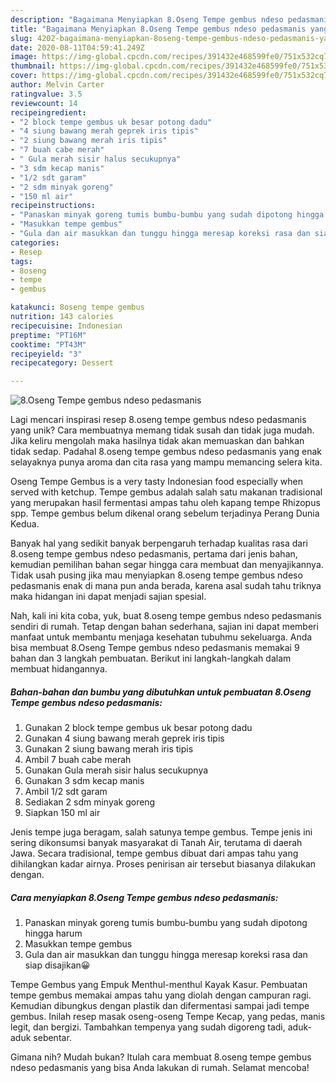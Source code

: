 ```yaml
---
description: "Bagaimana Menyiapkan 8.Oseng Tempe gembus ndeso pedasmanis yang Bisa Manjain Lidah"
title: "Bagaimana Menyiapkan 8.Oseng Tempe gembus ndeso pedasmanis yang Bisa Manjain Lidah"
slug: 4202-bagaimana-menyiapkan-8oseng-tempe-gembus-ndeso-pedasmanis-yang-bisa-manjain-lidah
date: 2020-08-11T04:59:41.249Z
image: https://img-global.cpcdn.com/recipes/391432e468599fe0/751x532cq70/8oseng-tempe-gembus-ndeso-pedasmanis-foto-resep-utama.jpg
thumbnail: https://img-global.cpcdn.com/recipes/391432e468599fe0/751x532cq70/8oseng-tempe-gembus-ndeso-pedasmanis-foto-resep-utama.jpg
cover: https://img-global.cpcdn.com/recipes/391432e468599fe0/751x532cq70/8oseng-tempe-gembus-ndeso-pedasmanis-foto-resep-utama.jpg
author: Melvin Carter
ratingvalue: 3.5
reviewcount: 14
recipeingredient:
- "2 block tempe gembus uk besar potong dadu"
- "4 siung bawang merah geprek iris tipis"
- "2 siung bawang merah iris tipis"
- "7 buah cabe merah"
- " Gula merah sisir halus secukupnya"
- "3 sdm kecap manis"
- "1/2 sdt garam"
- "2 sdm minyak goreng"
- "150 ml air"
recipeinstructions:
- "Panaskan minyak goreng tumis bumbu-bumbu yang sudah dipotong hingga harum"
- "Masukkan tempe gembus"
- "Gula dan air masukkan dan tunggu hingga meresap koreksi rasa dan siap disajikan😀"
categories:
- Resep
tags:
- 8oseng
- tempe
- gembus

katakunci: 8oseng tempe gembus 
nutrition: 143 calories
recipecuisine: Indonesian
preptime: "PT16M"
cooktime: "PT43M"
recipeyield: "3"
recipecategory: Dessert

---
```



![8.Oseng Tempe gembus ndeso pedasmanis](https://img-global.cpcdn.com/recipes/391432e468599fe0/751x532cq70/8oseng-tempe-gembus-ndeso-pedasmanis-foto-resep-utama.jpg)

Lagi mencari inspirasi resep 8.oseng tempe gembus ndeso pedasmanis yang unik? Cara membuatnya memang tidak susah dan tidak juga mudah. Jika keliru mengolah maka hasilnya tidak akan memuaskan dan bahkan tidak sedap. Padahal 8.oseng tempe gembus ndeso pedasmanis yang enak selayaknya punya aroma dan cita rasa yang mampu memancing selera kita.

Oseng Tempe Gembus is a very tasty Indonesian food especially when served with ketchup. Tempe gembus adalah salah satu makanan tradisional yang merupakan hasil fermentasi ampas tahu oleh kapang tempe Rhizopus spp. Tempe gembus belum dikenal orang sebelum terjadinya Perang Dunia Kedua.

Banyak hal yang sedikit banyak berpengaruh terhadap kualitas rasa dari 8.oseng tempe gembus ndeso pedasmanis, pertama dari jenis bahan, kemudian pemilihan bahan segar hingga cara membuat dan menyajikannya. Tidak usah pusing jika mau menyiapkan 8.oseng tempe gembus ndeso pedasmanis enak di mana pun anda berada, karena asal sudah tahu triknya maka hidangan ini dapat menjadi sajian spesial.


Nah, kali ini kita coba, yuk, buat 8.oseng tempe gembus ndeso pedasmanis sendiri di rumah. Tetap dengan bahan sederhana, sajian ini dapat memberi manfaat untuk membantu menjaga kesehatan tubuhmu sekeluarga. Anda bisa membuat 8.Oseng Tempe gembus ndeso pedasmanis memakai 9 bahan dan 3 langkah pembuatan. Berikut ini langkah-langkah dalam membuat hidangannya.

<!--inarticleads1-->

##### Bahan-bahan dan bumbu yang dibutuhkan untuk pembuatan 8.Oseng Tempe gembus ndeso pedasmanis:

1. Gunakan 2 block tempe gembus uk besar potong dadu
1. Gunakan 4 siung bawang merah geprek iris tipis
1. Gunakan 2 siung bawang merah iris tipis
1. Ambil 7 buah cabe merah
1. Gunakan  Gula merah sisir halus secukupnya
1. Gunakan 3 sdm kecap manis
1. Ambil 1/2 sdt garam
1. Sediakan 2 sdm minyak goreng
1. Siapkan 150 ml air


Jenis tempe juga beragam, salah satunya tempe gembus. Tempe jenis ini sering dikonsumsi banyak masyarakat di Tanah Air, terutama di daerah Jawa. Secara tradisional, tempe gembus dibuat dari ampas tahu yang dihilangkan kadar airnya. Proses penirisan air tersebut biasanya dilakukan dengan. 

<!--inarticleads2-->

##### Cara menyiapkan 8.Oseng Tempe gembus ndeso pedasmanis:

1. Panaskan minyak goreng tumis bumbu-bumbu yang sudah dipotong hingga harum
1. Masukkan tempe gembus
1. Gula dan air masukkan dan tunggu hingga meresap koreksi rasa dan siap disajikan😀


Tempe Gembus yang Empuk Menthul-menthul Kayak Kasur. Pembuatan tempe gembus memakai ampas tahu yang diolah dengan campuran ragi. Kemudian dibungkus dengan plastik dan difermentasi sampai jadi tempe gembus. Inilah resep masak oseng-oseng Tempe Kecap, yang pedas, manis legit, dan bergizi. Tambahkan tempenya yang sudah digoreng tadi, aduk-aduk sebentar. 

Gimana nih? Mudah bukan? Itulah cara membuat 8.oseng tempe gembus ndeso pedasmanis yang bisa Anda lakukan di rumah. Selamat mencoba!
